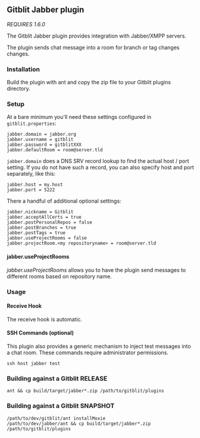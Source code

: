 ## Gitblit Jabber plugin

*REQUIRES 1.6.0*

The Gitblit Jabber plugin provides integration with Jabber/XMPP servers.

The plugin sends chat message into a room for branch or tag changes changes.

### Installation

Build the plugin with ant and copy the zip file to your Gitblit plugins
directory.

### Setup

At a bare minimum you'll need these settings configured in `gitblit.properties`:

    jabber.domain = jabber.org
    jabber.username = gitblit
    jabber.password = gitblitXXX
    jabber.defaultRoom = room@server.tld

`jabber.domain` does a DNS SRV record lookup to find the actual host / port setting. If you do not have such a record, you can also specify host and port separately, like this:

	jabber.host = my.host
	jabber.port = 5222
	
There a handful of additional optional settings:

    jabber.nickname = Gitblit
    jabber.acceptAllCerts = true
    jabber.postPersonalRepos = false
    jabber.postBranches = true
    jabber.postTags = true
    jabber.useProjectRooms = false
    jabber.projectRoom.<my repositoryname> = room@server.tld

#### jabber.useProjectRooms

*jabber.useProjectRooms* allows you to have the plugin send messages to different
rooms based on repository name.

### Usage

#### Receive Hook

The receive hook is automatic.

#### SSH Commands (optional)

This plugin also provides a generic mechanism to inject test messages into a chat room.  These commands require administrator permissions.

    ssh host jabber test

### Building against a Gitblit RELEASE

    ant && cp build/target/jabber*.zip /path/to/gitblit/plugins

### Building against a Gitblit SNAPSHOT

    /path/to/dev/gitblit/ant installMoxie
    /path/to/dev/jabber/ant && cp build/target/jabber*.zip /path/to/gitblit/plugins
